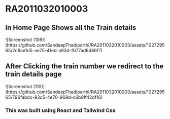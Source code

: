 # RA2011032010003

<h2>In Home Page Shows all the Train details</h2>
![Screenshot (109)](https://github.com/SandeepThadiparthi/RA2011032010003/assets/102729565/2c8ae1d5-ae75-41ed-a93d-f077ad6d86f7)


<h2>After Clicking the train number we redirect to the train details page</h2>
![Screenshot (110)](https://github.com/SandeepThadiparthi/RA2011032010003/assets/102729565/796fabdc-93c5-4e70-968d-c6b9ff42df16)


<h3>This was built using React and Tailwind Css</h3>


